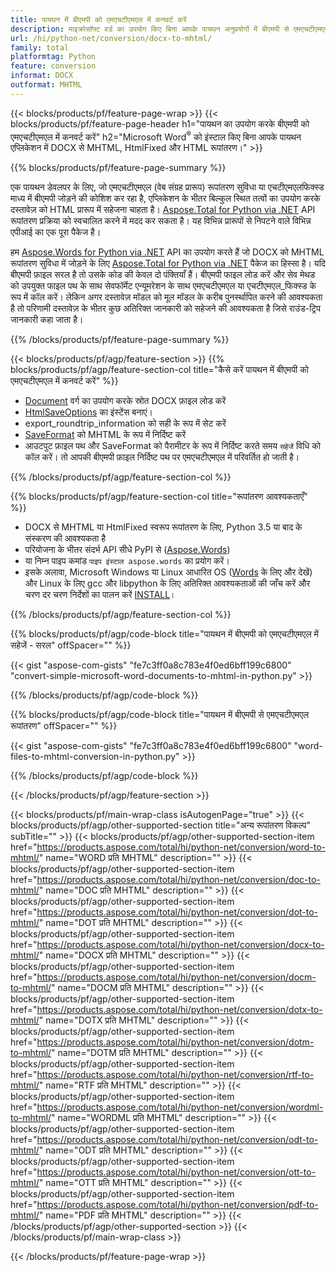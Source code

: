 ```yaml
---
title: पायथन में बीएमपी को एमएचटीएमएल में कनवर्ट करें
description: माइक्रोसॉफ्ट वर्ड का उपयोग किए बिना आपके पायथन अनुप्रयोगों में बीएमपी से एमएचटीएमएल वेब संग्रह प्रारूप और एचटीएमएलफिक्स फ़ाइल रूपांतरण 
url: /hi/python-net/conversion/docx-to-mhtml/
family: total
platformtag: Python
feature: conversion
informat: DOCX
outformat: MHTML
---
```

{{< blocks/products/pf/feature-page-wrap >}}
{{< blocks/products/pf/feature-page-header h1="पायथन का उपयोग करके बीएमपी को एमएचटीएमएल में कनवर्ट करें" h2="Microsoft Word<sup>&reg;</sup> को इंस्टाल किए बिना आपके पायथन एप्लिकेशन में DOCX से MHTML, HtmlFixed और HTML रूपांतरण।" >}}

{{% blocks/products/pf/feature-page-summary %}}

एक पायथन डेवलपर के लिए, जो एमएचटीएमएल (वेब संग्रह प्रारूप) रूपांतरण सुविधा या एचटीएमएलफिक्स्ड माध्य में बीएमपी जोड़ने की कोशिश कर रहा है, एप्लिकेशन के भीतर बिल्कुल स्थित तत्वों का उपयोग करके दस्तावेज़ को HTML प्रारूप में सहेजना चाहता है। [Aspose.Total for Python via .NET](https://products.aspose.com/total/python-net/) API रूपांतरण प्रक्रिया को स्वचालित करने में मदद कर सकता है। यह विभिन्न प्रारूपों से निपटने वाले विभिन्न एपीआई का एक पूरा पैकेज है। 

हम [Aspose.Words for Python via .NET](https://products.aspose.com/words/python-net/) API का उपयोग करते हैं जो DOCX को MHTML रूपांतरण सुविधा में जोड़ने के लिए [Aspose.Total for Python via .NET](https://products.aspose.com/total/python-net/) पैकेज का हिस्सा है। यदि बीएमपी फ़ाइल सरल है तो उसके कोड की केवल दो पंक्तियाँ हैं। बीएमपी फाइल लोड करें और सेव मेथड को उपयुक्त फाइल पथ के साथ सेवफॉर्मेट एन्यूमरेशन के साथ एमएचटीएमएल या एचटीएमएल_फिक्स्ड के रूप में कॉल करें। लेकिन अगर दस्तावेज़ मॉडल को मूल मॉडल के करीब पुनर्स्थापित करने की आवश्यकता है तो परिणामी दस्तावेज़ के भीतर कुछ अतिरिक्त जानकारी को सहेजने की आवश्यकता है जिसे राउंड-ट्रिप जानकारी कहा जाता है।

{{% /blocks/products/pf/feature-page-summary %}}

{{< blocks/products/pf/agp/feature-section >}}
{{% blocks/products/pf/agp/feature-section-col title="कैसे करें पायथन में बीएमपी को एमएचटीएमएल में कनवर्ट करें" %}}
- [Document](https://reference.aspose.com/words/python-net/aspose.words/document/) वर्ग का उपयोग करके स्रोत DOCX फ़ाइल लोड करें
- [HtmlSaveOptions](https://reference.aspose.com/words/python-net/aspose.words.saving/htmlsaveoptions/) का इंस्टेंस बनाएं।
- export_roundtrip_information को सही के रूप में सेट करें
- [SaveFormat](https://reference.aspose.com/words/python-net/aspose.words/saveformat/) को MHTML के रूप में निर्दिष्ट करें
- आउटपुट फ़ाइल पथ और SaveFormat को पैरामीटर के रूप में निर्दिष्ट करते समय `सहेजें` विधि को कॉल करें। तो आपकी बीएमपी फ़ाइल निर्दिष्ट पथ पर एमएचटीएमएल में परिवर्तित हो जाती है।

{{% /blocks/products/pf/agp/feature-section-col %}}

{{% blocks/products/pf/agp/feature-section-col title="रूपांतरण आवश्यकताएँ" %}}

- DOCX से MHTML या HtmlFixed स्वरूप रूपांतरण के लिए, Python 3.5 या बाद के संस्करण की आवश्यकता है
- परियोजना के भीतर संदर्भ API सीधे PyPI से ([Aspose.Words](https://pypi.org/project/aspose-words/))
- या निम्न पाइप कमांड ```पाइप इंस्टाल aspose.words``` का प्रयोग करें।
- इसके अलावा, Microsoft Windows या Linux आधारित OS ([Words](https://docs.aspose.com/words/python-net/system-requirements/) के लिए और देखें) और Linux के लिए gcc और libpython के लिए अतिरिक्त आवश्यकताओं की जाँच करें और चरण दर चरण निर्देशों का पालन करें [INSTALL](https://docs.aspose.com/words/python-net/installation/)।
 

{{% /blocks/products/pf/agp/feature-section-col %}}

{{% blocks/products/pf/agp/code-block title="पायथन में बीएमपी को एमएचटीएमएल में सहेजें - सरल" offSpacer="" %}}

{{< gist "aspose-com-gists" "fe7c3ff0a8c783e4f0ed6bff199c6800" "convert-simple-microsoft-word-documents-to-mhtml-in-python.py" >}}

{{% /blocks/products/pf/agp/code-block %}}

{{% blocks/products/pf/agp/code-block title="पायथन में बीएमपी से एमएचटीएमएल रूपांतरण" offSpacer="" %}}

{{< gist "aspose-com-gists" "fe7c3ff0a8c783e4f0ed6bff199c6800" "word-files-to-mhtml-conversion-in-python.py" >}}

{{% /blocks/products/pf/agp/code-block %}}

{{< /blocks/products/pf/agp/feature-section >}}

{{< blocks/products/pf/main-wrap-class isAutogenPage="true" >}}
{{< blocks/products/pf/agp/other-supported-section title="अन्य रूपांतरण विकल्प" subTitle="" >}}
{{< blocks/products/pf/agp/other-supported-section-item href="https://products.aspose.com/total/hi/python-net/conversion/word-to-mhtml/" name="WORD प्रति MHTML" description="" >}}
{{< blocks/products/pf/agp/other-supported-section-item href="https://products.aspose.com/total/hi/python-net/conversion/doc-to-mhtml/" name="DOC प्रति MHTML" description="" >}}
{{< blocks/products/pf/agp/other-supported-section-item href="https://products.aspose.com/total/hi/python-net/conversion/dot-to-mhtml/" name="DOT प्रति MHTML" description="" >}}
{{< blocks/products/pf/agp/other-supported-section-item href="https://products.aspose.com/total/hi/python-net/conversion/docx-to-mhtml/" name="DOCX प्रति MHTML" description="" >}}
{{< blocks/products/pf/agp/other-supported-section-item href="https://products.aspose.com/total/hi/python-net/conversion/docm-to-mhtml/" name="DOCM प्रति MHTML" description="" >}}
{{< blocks/products/pf/agp/other-supported-section-item href="https://products.aspose.com/total/hi/python-net/conversion/dotx-to-mhtml/" name="DOTX प्रति MHTML" description="" >}}
{{< blocks/products/pf/agp/other-supported-section-item href="https://products.aspose.com/total/hi/python-net/conversion/dotm-to-mhtml/" name="DOTM प्रति MHTML" description="" >}}
{{< blocks/products/pf/agp/other-supported-section-item href="https://products.aspose.com/total/hi/python-net/conversion/rtf-to-mhtml/" name="RTF प्रति MHTML" description="" >}}
{{< blocks/products/pf/agp/other-supported-section-item href="https://products.aspose.com/total/hi/python-net/conversion/wordml-to-mhtml/" name="WORDML प्रति MHTML" description="" >}}
{{< blocks/products/pf/agp/other-supported-section-item href="https://products.aspose.com/total/hi/python-net/conversion/odt-to-mhtml/" name="ODT प्रति MHTML" description="" >}}
{{< blocks/products/pf/agp/other-supported-section-item href="https://products.aspose.com/total/hi/python-net/conversion/ott-to-mhtml/" name="OTT प्रति MHTML" description="" >}}
{{< blocks/products/pf/agp/other-supported-section-item href="https://products.aspose.com/total/hi/python-net/conversion/pdf-to-mhtml/" name="PDF प्रति MHTML" description="" >}}
{{< /blocks/products/pf/agp/other-supported-section >}}
{{< /blocks/products/pf/main-wrap-class >}}

{{< /blocks/products/pf/feature-page-wrap >}}
